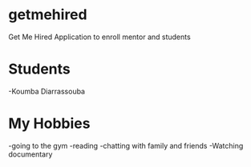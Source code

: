 # getmehired
Get Me Hired Application to enroll mentor and students
# Students
-Koumba Diarrassouba
# My Hobbies
-going to the gym
-reading
-chatting with family and friends
-Watching documentary
